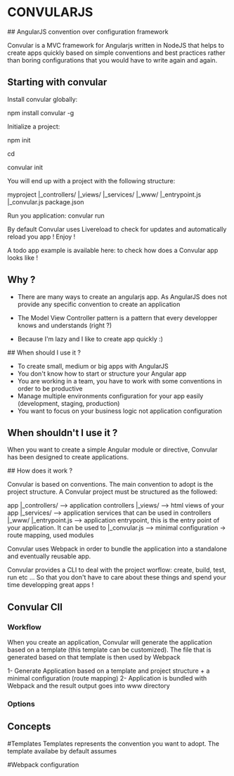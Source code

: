 # CONVULARJS

## AngularJS convention over configuration framework

Convular is a MVC framework for Angularjs written in NodeJS that helps to create apps quickly based on simple conventions and best practices
rather than boring configurations that you would have to write again and again.


## Starting with convular

Install convular globally:

npm install convular -g

Initialize a project:

npm init <myproject>

cd <myproject>

convular init <myproject>

You will end up with a project with the following structure:

myproject
|_controllers/
|_views/
|_services/
|_www/
|_entrypoint.js
|_convular.js
package.json

Run you application:
convular run

By default Convular uses Livereload to check for updates and automatically reload you app ! Enjoy !

A todo app example is available here: to check how does a Convular app looks like !


## Why ?

- There are many ways to create an angularjs app. As AngularJS does not provide any specific convention to create an application

- The Model View Controller pattern is a pattern that every developper knows and understands (right ?)

- Because I'm lazy and I like to create app quickly :)


## When should I use it ?

- To create small, medium or big apps with AngularJS
- You don't know how to start or structure your Angular app
- You are working in a team, you have to work with some conventions in order to be productive
- Manage multiple environments configuration for your app easily (development, staging, production)
- You want to focus on your business logic not application configuration

## When shouldn't I use it ?

When you want to create a simple Angular module or directive, Convular has been designed to create applications.

## How does it work ?

Convular is based on conventions. The main convention to adopt is the project structure. A Convular project must be structured as the followed:

app
|_controllers/ --> application controllers
|_views/ --> html views of your app
|_services/ --> application services that can be used in controllers
|_www/
|_entrypoint.js --> application entrypoint, this is the entry point of your application. It can be used to
|_convular.js --> minimal configuration -> route mapping, used modules

Convular uses Webpack in order to bundle the application into a standalone and eventually reusable app.

Convular provides a CLI to deal with the project worflow: create, build, test, run etc ... So that you don't have to care about these things
and spend your time developping great apps !

## Convular ClI

### Workflow

When you create an application, Convular will generate the application based on a template (this template can be customized). The file that is
generated based on that template is then used by Webpack

1- Generate Application based on a template and project structure + a minimal configuration (route mapping)
2- Application is bundled with Webpack and the result output goes into www directory

### Options

## Concepts

#Templates
Templates represents the convention you want to adopt. The template availabe by default assumes

#Webpack configuration
